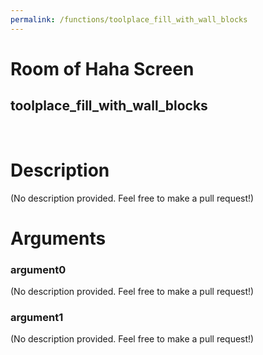```yaml
---
permalink: /functions/toolplace_fill_with_wall_blocks
---
```

# Room of Haha Screen  
## toolplace_fill_with_wall_blocks  
&nbsp;  
# Description  
(No description provided. Feel free to make a pull request!) 
&nbsp;  
# Arguments
### argument0
(No description provided. Feel free to make a pull request!)
&nbsp;  
### argument1
(No description provided. Feel free to make a pull request!)
&nbsp;  


